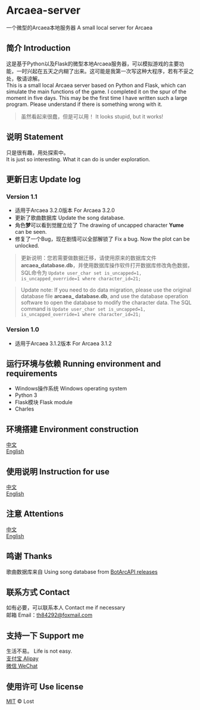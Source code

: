 # Arcaea-server
一个微型的Arcaea本地服务器  A small local server for Arcaea

## 简介 Introduction
这是基于Python以及Flask的微型本地Arcaea服务器，可以模拟游戏的主要功能，一时兴起在五天之内糊了出来。这可能是我第一次写这种大程序，若有不妥之处，敬请谅解。  
This is a small local Arcaea server based on Python and Flask, which can simulate the main functions of the game. I completed it on the spur of the moment in five days. This may be the first time I have written such a large program. Please understand if there is something wrong with it.
> 虽然看起来很蠢，但是可以用！
> It looks stupid, but it works!

## 说明 Statement
只是很有趣，用处探索中。  
It is just so interesting. What it can do is under exploration.

## 更新日志 Update log
### Version 1.1
- 适用于Arcaea 3.2.0版本 For Arcaea 3.2.0
- 更新了歌曲数据库 Update the song database.
- 角色**梦**可以看到觉醒立绘了 The drawing of uncapped character **Yume** can be seen.
- 修复了一个Bug，现在剧情可以全部解锁了 Fix a bug. Now the plot can be unlocked.
> 更新说明：您若需要做数据迁移，请使用原来的数据库文件**arcaea_database.db**，并使用数据库操作软件打开数据库修改角色数据，SQL命令为
> `Update user_char set is_uncapped=1, is_uncapped_override=1 where character_id=21;`  

> Update note: If you need to do data migration, please use the original database file **arcaea_ database.db**, and use the database operation software to open the database to modify the character data. The SQL command is
> `Update user_char set is_uncapped=1, is_uncapped_override=1 where character_id=21;`
### Version 1.0
- 适用于Arcaea 3.1.2版本 For Arcaea 3.1.2

## 运行环境与依赖 Running environment and requirements
- Windows操作系统 Windows operating system
- Python 3
- Flask模块 Flask module
- Charles

## 环境搭建 Environment construction
[中文](https://github.com/Lost-MSth/Arcaea-server/wiki/%E7%8E%AF%E5%A2%83%E6%90%AD%E5%BB%BA)  
[English](https://github.com/Lost-MSth/Arcaea-server/wiki/Environment-construction)

## 使用说明 Instruction for use
[中文](https://github.com/Lost-MSth/Arcaea-server/wiki/%E4%BD%BF%E7%94%A8%E8%AF%B4%E6%98%8E)  
[English](https://github.com/Lost-MSth/Arcaea-server/wiki/Instruction-for-use)

## 注意 Attentions
[中文](https://github.com/Lost-MSth/Arcaea-server/wiki/%E6%B3%A8%E6%84%8F)  
[English](https://github.com/Lost-MSth/Arcaea-server/wiki/Attentions)

## 鸣谢 Thanks
歌曲数据库来自 Using song database from
[BotArcAPI releases](https://github.com/TheSnowfield/BotArcAPI/releases)

## 联系方式 Contact
如有必要，可以联系本人 Contact me if necessary  
邮箱 Email：th84292@foxmail.com

## 支持一下 Support me
生活不易。 Life is not easy.  
[支付宝 Alipay](https://github.com/Lost-MSth/Arcaea-server/blob/master/pic/Alipay.jpg)  
[微信 WeChat](https://github.com/Lost-MSth/Arcaea-server/blob/master/pic/WeChat.png)

## 使用许可 Use license
[MIT](LICENSE) © Lost
